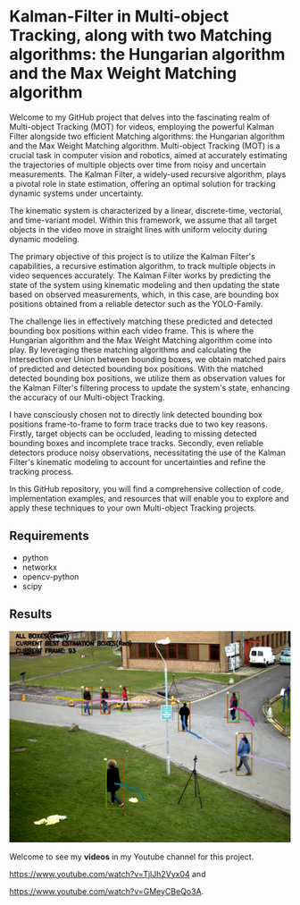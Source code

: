 # Kalman-Filter in Multi-object Tracking, along with two Matching algorithms: the Hungarian algorithm and the Max Weight Matching algorithm

Welcome to my GitHub project that delves into the fascinating realm of Multi-object Tracking (MOT) for videos, employing the powerful Kalman Filter alongside two efficient Matching algorithms: the Hungarian algorithm and the Max Weight Matching algorithm. Multi-object Tracking (MOT) is a crucial task in computer vision and robotics, aimed at accurately estimating the trajectories of multiple objects over time from noisy and uncertain measurements. The Kalman Filter, a widely-used recursive algorithm, plays a pivotal role in state estimation, offering an optimal solution for tracking dynamic systems under uncertainty.

The kinematic system is characterized by a linear, discrete-time, vectorial, and time-variant model. Within this framework, we assume that all target objects in the video move in straight lines with uniform velocity during dynamic modeling. 

The primary objective of this project is to utilize the Kalman Filter's capabilities, a recursive estimation algorithm, to track multiple objects in video sequences accurately. The Kalman Filter works by predicting the state of the system using kinematic modeling and then updating the state based on observed measurements, which, in this case, are bounding box positions obtained from a reliable detector such as the YOLO-Family.

The challenge lies in effectively matching these predicted and detected bounding box positions within each video frame. This is where the Hungarian algorithm and the Max Weight Matching algorithm come into play. By leveraging these matching algorithms and calculating the Intersection over Union between bounding boxes, we obtain matched pairs of predicted and detected bounding box positions. With the matched detected bounding box positions, we utilize them as observation values for the Kalman Filter's filtering process to update the system's state, enhancing the accuracy of our Multi-object Tracking. 

I have consciously chosen not to directly link detected bounding box positions frame-to-frame to form trace tracks due to two key reasons. Firstly, target objects can be occluded, leading to missing detected bounding boxes and incomplete trace tracks. Secondly, even reliable detectors produce noisy observations, necessitating the use of the Kalman Filter's kinematic modeling to account for uncertainties and refine the tracking process.

In this GitHub repository, you will find a comprehensive collection of code, implementation examples, and resources that will enable you to explore and apply these techniques to your own Multi-object Tracking projects.

## Requirements
- python
- networkx
- opencv-python
- scipy

## Results
![image](https://github.com/1996JCZhou/Multiple-Objects-Tracking/blob/master/data/Snap_Shot.PNG)

Welcome to see my **videos** in my Youtube channel for this project.

https://www.youtube.com/watch?v=TjlJh2Vyx04 and

https://www.youtube.com/watch?v=GMeyCBeQo3A.
